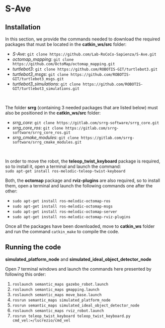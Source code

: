 # S-Ave

## Installation
In this section, we provide the commands needed to download the required packages that must be located in the **catkin_ws/src** folder:
* *S-Ave*: `git clone https://github.com/Lab-RoCoCo-Sapienza/S-Ave.git`
* *octomap_mapping*: `git clone https://github.com/OctoMap/octomap_mapping.git`
* *turtlebot3*: `git clone https://github.com/ROBOTIS-GIT/turtlebot3.git`
* *turtlebot3_msgs*: `git clone https://github.com/ROBOTIS-GIT/turtlebot3_msgs.git`
* *turtlebot3_simulations*: `git clone https://github.com/ROBOTIS-GIT/turtlebot3_simulations.git` </br>
</br>

The folder **srrg** (containing 3 needed packages that are listed below) must also be positioned in the **catkin_ws/src** folder:
* *srrg_core*: `git clone https://gitlab.com/srrg-software/srrg_core.git`
* *srrg_core_ros*: `git clone https://gitlab.com/srrg-software/srrg_core_ros.git`
* *srrg_cmake_modules*: `git clone https://gitlab.com/srrg-software/srrg_cmake_modules.git` </br>
</br>

In order to move the robot, the **teleop_twist_keyboard** package is required, so to install it, open a terminal and launch the command: </br> 
`sudo apt-get install ros-melodic-teleop-twist-keyboard` </br>

Both, the **octomap** package and **rviz-plugins** are also required, so to install them, open a terminal and launch the following commands one after the other:
* `sudo apt-get install ros-melodic-octomap-ros` 
* `sudo apt-get install ros-melodic-octomap-msgs` 
* `sudo apt-get install ros-melodic-octomap-server` 
* `sudo apt-get install ros-melodic-octomap-rviz-plugins` </br>


Once all the packages have been downloaded, move to **catkin_ws** folder and run the command `catkin_make` to compile the code. </br>

## Running the code
**simulated_platform_node** and **simulated_ideal_object_detector_node**

Open 7 terminal windows and launch the commands here presented by following this order:
  1. `roslaunch semantic_maps gazebo_robot.launch`
  2. `roslaunch semantic_maps gmapping.launch`
  3. `roslaunch semantic_maps move_base.launch`
  4. `rosrun semantic_maps simulated_platform_node`
  5. `rosrun semantic_maps simulated_ideal_object_detector_node`
  6. `roslaunch semantic_maps rviz_robot.launch`
  7. `rosrun teleop_twist_keyboard teleop_twist_keyboard.py cmd_vel:=/lucrezio/cmd_vel`
  
  
